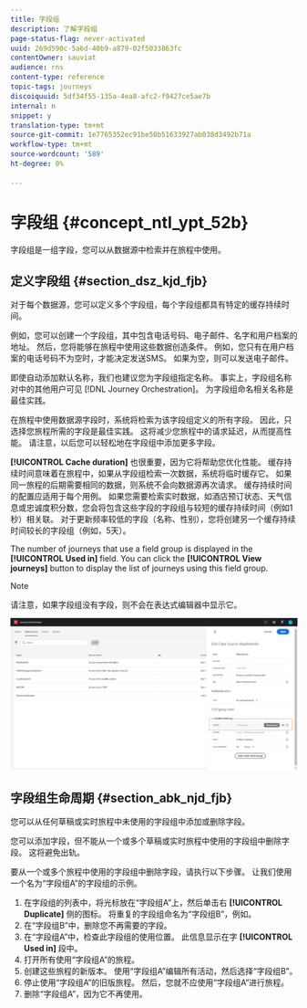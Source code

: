 ```yaml
---
title: 字段组
description: 了解字段组
page-status-flag: never-activated
uuid: 269d590c-5a6d-40b9-a879-02f5033863fc
contentOwner: sauviat
audience: rns
content-type: reference
topic-tags: journeys
discoiquuid: 5df34f55-135a-4ea8-afc2-f9427ce5ae7b
internal: n
snippet: y
translation-type: tm+mt
source-git-commit: 1e7765352ec91be50b51633927ab038d3492b71a
workflow-type: tm+mt
source-wordcount: '589'
ht-degree: 0%

---
```




# 字段组 {#concept_ntl_ypt_52b}

字段组是一组字段，您可以从数据源中检索并在旅程中使用。

## 定义字段组 {#section_dsz_kjd_fjb}

对于每个数据源，您可以定义多个字段组，每个字段组都具有特定的缓存持续时间。

例如，您可以创建一个字段组，其中包含电话号码、电子邮件、名字和用户档案的地址。 然后，您将能够在旅程中使用这些数据创造条件。 例如，您只有在用户档案的电话号码不为空时，才能决定发送SMS。 如果为空，则可以发送电子邮件。

即使自动添加默认名称，我们也建议您为字段组指定名称。 事实上，字段组名称对中的其他用户可见 [!DNL Journey Orchestration]。 为字段组命名相关名称是最佳实践。

在旅程中使用数据源字段时，系统将检索为该字段组定义的所有字段。 因此，只选择您旅程所需的字段是最佳实践。 这将减少您旅程中的请求延迟，从而提高性能。 请注意，以后您可以轻松地在字段组中添加更多字段。

**[!UICONTROL Cache duration]** 也很重要，因为它将帮助您优化性能。 缓存持续时间意味着在旅程中，如果从字段组检索一次数据，系统将临时缓存它。 如果同一旅程的后期需要相同的数据，则系统不会向数据源再次请求。 缓存持续时间的配置应适用于每个用例。 如果您需要检索实时数据，如酒店预订状态、天气信息或忠诚度积分数，您会将包含这些字段的字段组与较短的缓存持续时间（例如1秒）相关联。 对于更新频率较低的字段（名称、性别），您将创建另一个缓存持续时间较长的字段组（例如，5天）。

The number of journeys that use a field group is displayed in the **[!UICONTROL Used in]** field. You can click the **[!UICONTROL View journeys]** button to display the list of journeys using this field group.

>[!NOTE]
>
>请注意，如果字段组没有字段，则不会在表达式编辑器中显示它。

![](../assets/journey3bis.png)

## 字段组生命周期 {#section_abk_njd_fjb}

您可以从任何草稿或实时旅程中未使用的字段组中添加或删除字段。

您可以添加字段，但不能从一个或多个草稿或实时旅程中使用的字段组中删除字段。 这将避免出轨。

要从一个或多个旅程中使用的字段组中删除字段，请执行以下步骤。 让我们使用一个名为“字段组A”的字段组的示例。

1. 在字段组的列表中，将光标放在“字段组A”上，然后单击右 **[!UICONTROL Duplicate]** 侧的图标。 将重复的字段组命名为“字段组B”，例如。
1. 在“字段组B”中，删除您不再需要的字段。
1. 在“字段组A”中，检查此字段组的使用位置。 此信息显示在字 **[!UICONTROL Used in]** 段中。
1. 打开所有使用“字段组A”的旅程。
1. 创建这些旅程的新版本。 使用“字段组A”编辑所有活动，然后选择“字段组B”。
1. 停止使用“字段组A”的旧版旅程。 然后，您就不应使用“字段组A”进行旅程。
1. 删除“字段组A”，因为它不再使用。
